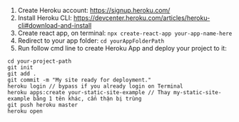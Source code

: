 1. Create Heroku account: https://signup.heroku.com/
2. Install Heroku CLI: https://devcenter.heroku.com/articles/heroku-cli#download-and-install
3. Create react app, on terminal: ```npx create-react-app your-app-name-here```
4. Redirect to your app folder: ```cd yourAppFolderPath```
5. Run follow cmd line to create Heroku App and deploy your project to it:
```
cd your-project-path
git init
git add .
git commit -m "My site ready for deployment."
heroku login // bypass if you already login on Terminal
heroku apps:create your-static-site-example // Thay my-static-site-example bằng 1 tên khác, cẩn thận bị trùng
git push heroku master
heroku open
```
